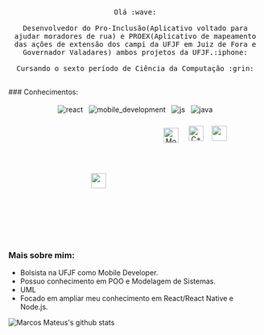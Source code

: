 <p align="center">

  <samp>
    Olá :wave:
    <br><br>
    Desenvolvedor do Pro-Inclusão(Aplicativo voltado para ajudar moradores de rua) e PROEX(Aplicativo de mapeamento das ações de extensão dos campi da UFJF em Juiz de Fora e Governador Valadares) ambos projetos da UFJF.:iphone:
    <br><br>
   Cursando o sexto período de Ciência da Computação :grin:
    <br><br>
 
</p>
### Conhecimentos:

 
 <p align="center">
  <img src="https://github.com/Quadrified/Quadrified/blob/master/assets/svg/dev/frameworks/react.svg" alt="react" style="vertical-align:top; margin:4px">
  <img src="https://github.com/Quadrified/Quadrified/blob/master/assets/svg/dev/frameworks/%20reactnative.svg" alt="mobile_development" style="vertical-align:top; margin:4px">
  <img src="https://github.com/Quadrified/Quadrified/blob/master/assets/svg/dev/languages/js.svg" alt="js" style="vertical-align:top; margin:4px">
  <img src="https://github.com/Quadrified/Quadrified/blob/master/assets/svg/dev/languages/java.svg" alt="java" style="vertical-align:top; margin:4px">
</p> 
<p align="center"> 
  <img src="https://cdn.worldvectorlogo.com/logos/c.svg" style="vertical-align:top; margin:100px;width="30" height="30"">
  <img src="https://cdn.worldvectorlogo.com/logos/mongodb.svg" alt="MongoDB" style="vertical-align:top; margin:10px;width="30" height="30"">
  <img src="https://cdn.worldvectorlogo.com/logos/nodejs.svg" alt="C++" style="vertical-align:top; margin:6px;width="30" height="30"">
   <img src="https://cdn.worldvectorlogo.com/logos/firebase-1.svg" style="vertical-align:top; margin:6px;width="30" height="30"">
</p>

### Mais sobre mim:
- Bolsista na UFJF como Mobile Developer.
- Possuo conhecimento em POO e Modelagem de Sistemas.
- UML
- Focado em ampliar meu conhecimento em React/React Native e Node.js.


![Marcos Mateus's github stats](https://github-readme-stats.vercel.app/api?username=MarcosMateusOS&show_icons=true&theme=radical)

<!--
**MarcosMateusOS/MarcosMateusOS** is a ✨ _special_ ✨ repository because its `README.md` (this file) appears on your GitHub profile.


### Salve :star_struck:!

### Estou no 6 semestre do curso Ciência da Computação
### Tenho o conhecimento: - C/C++        
<img src="https://icon-library.com/images/c-programming-icon/c-programming-icon-14.jpg" alt="rails" width="30" height="30"></img>
###                                     - Orientação a Objetos 
###                                     - React 
###                                     - React Native
###                                     - Java Script
###                                     - Node.js
###                                     - FireBase
###                                     - MongoDB
###                                     - Modelagem de Dados
### Bolsista na UFJF como Mobile Developer
### Sempre buscando melhorar.

